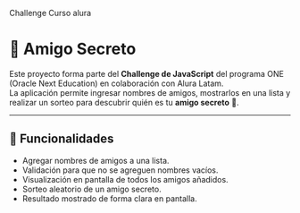 Challenge
Curso alura
# 🎁 Amigo Secreto

Este proyecto forma parte del **Challenge de JavaScript** del programa ONE (Oracle Next Education) en colaboración con Alura Latam.  
La aplicación permite ingresar nombres de amigos, mostrarlos en una lista y realizar un sorteo para descubrir quién es tu **amigo secreto** 🎉.

---

## 🚀 Funcionalidades

- Agregar nombres de amigos a una lista.
- Validación para que no se agreguen nombres vacíos.
- Visualización en pantalla de todos los amigos añadidos.
- Sorteo aleatorio de un amigo secreto.
- Resultado mostrado de forma clara en pantalla.
